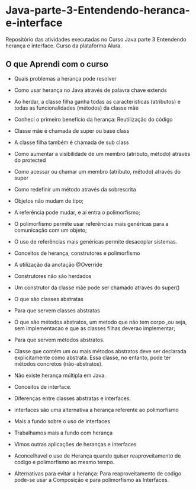 # Java-parte-3-Entendendo-heranca-e-interface
Repositório das atividades executadas no Curso Java parte 3 Entendendo herança e interface. Curso da plataforma Alura.

## O que Aprendi com o curso


* Quais problemas a herança pode resolver
* Como usar herança no Java através de palavra chave extends
* Ao herdar, a classe filha ganha todas as características (atributos) e todas as funcionalidades (métodos) da classe mãe
* Conheci o primeiro benefício da herança: Reutilização do código

* Classe mãe é chamada de super ou base class
* A classe filha também é chamada de sub class
* Como aumentar a visibilidade de um membro (atributo, método) através do protected
* Como acessar ou chamar um membro (atributo, método) através do super
* Como redefinir um método através da sobrescrita

* Objetos não mudam de tipo;
* A referência pode mudar, e aí entra o polimorfismo;
* O polimorfismo permite usar referências mais genéricas para a comunicação com um objeto;
* O uso de referências mais genéricas permite desacoplar sistemas.

* Conceitos de herança, construtores e polimorfismo
* A utilização da anotação @Override
* Construtores não são herdados
* Um construtor da classe mãe pode ser chamado através do super()

* O que são classes abstratas
* Para que servem classes abstratas
* O que são métodos abstratos, um metodo que não tem corpo ,ou seja, sem implementacao e que as classes filhas deverao implementar;
* Para que servem métodos abstratos.
* Classe que contém um ou mais métodos abstratos deve ser declarada explicitamente como abstrata. Essa classe, no entanto, pode ter métodos concretos (não-abstratos). 

* Não existe herança múltipla em Java.
* Conceitos de interface. 
* Diferenças entre classes abstratas e interfaces.
* interfaces são uma alternativa a herança referente ao polimorfismo

* Mais a fundo sobre o uso de interfaces
* Trabalhamos mais a fundo com herança
* Vimos outras aplicações de heranças e interfaces
* Aconcelhavel o uso de Herança quando quiser reaproveitamento de codigo e polimorfismo ao mesmo tempo.
* Alternativas para evitar a herança: Para reaproveitamento de codigo pode-se usar a Composição e para polimorfismo as Interfaces.
 